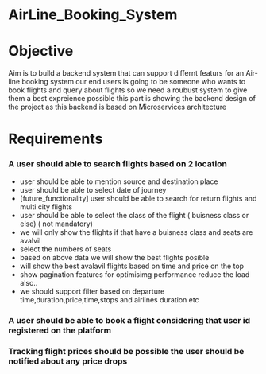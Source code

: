 # AirLine_Booking_System

# Objective
Aim is to build a backend system that can support differnt featurs for an Air-line booking system
our end users is going to be someone who wants to book flights and query about flights
so we need a roubust system to give them a best expreience possible
this part is showing the backend design of the project as this backend is based on Microservices architecture

# Requirements
### A user should able to search flights based on 2 location 
- user should be able to mention source and destination place
- user should be able to select date of journey
- [future_functionality] user should be able to search for return flights and multi city flights
- user should be able to select the class of the flight ( buisness class or else) ( not mandatory)
- we will only show the flights if that have a buisness class and seats are avalvil
- select the numbers of seats 
- based on above data we will show the best flights posible
- will show the best avalavil flights based on time and price on the top
- show pagination features for optimisimg performance reduce the load also..
- we should support filter based on departure time,duration,price,time,stops and airlines duration etc
### A user should be able to book a flight considering that user id registered on the platform
### Tracking flight prices should be possible the user should be notified about any price drops






